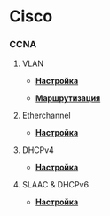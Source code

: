 # Cisco

### CCNA

1. VLAN

    - **[Настройка](https://github.com/damh66/cisco/blob/main/vlan/setup.md)**

    - **[Маршрутизация](https://github.com/damh66/cisco/blob/main/vlan/routing.md)**

2. Etherchannel

   - **[Настройка](https://github.com/damh66/cisco/blob/main/etherchannel/setup.md)**
  
3. DHCPv4

   - **[Настройка](https://github.com/damh66/cisco/blob/main/dhcpv4/setup.md)**

4. SLAAC & DHCPv6

   - **[Настройка](https://github.com/damh66/cisco/blob/main/slaac%26dhcpv6/setup.md)**




